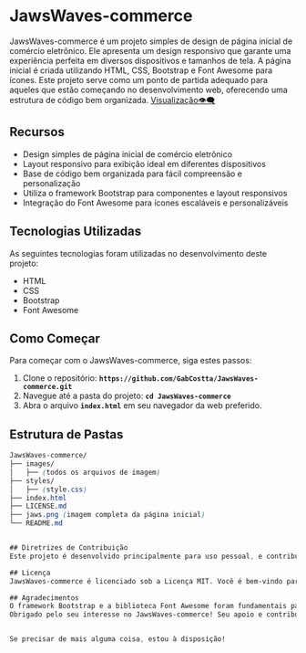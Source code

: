 # JawsWaves-commerce
JawsWaves-commerce é um projeto simples de design de página inicial de comércio eletrônico. Ele apresenta um design responsivo que garante uma experiência perfeita em diversos dispositivos e tamanhos de tela. A página inicial é criada utilizando HTML, CSS, Bootstrap e Font Awesome para ícones. Este projeto serve como um ponto de partida adequado para aqueles que estão começando no desenvolvimento web, oferecendo uma estrutura de código bem organizada. [Visualização👁️‍🗨️](https://jaws-waves-commerce.vercel.app/)

## Recursos
- Design simples de página inicial de comércio eletrônico
- Layout responsivo para exibição ideal em diferentes dispositivos
- Base de código bem organizada para fácil compreensão e personalização
- Utiliza o framework Bootstrap para componentes e layout responsivos
- Integração do Font Awesome para ícones escaláveis e personalizáveis

## Tecnologias Utilizadas
As seguintes tecnologias foram utilizadas no desenvolvimento deste projeto:
- HTML
- CSS
- Bootstrap
- Font Awesome

## Como Começar
Para começar com o JawsWaves-commerce, siga estes passos:

1. Clone o repositório: **`https://github.com/GabCostta/JawsWaves-commerce.git`**
2. Navegue até a pasta do projeto: **`cd JawsWaves-commerce`**
3. Abra o arquivo **`index.html`** em seu navegador da web preferido.

## Estrutura de Pastas
```css
JawsWaves-commerce/
├── images/
│   ├── (todos os arquivos de imagem)
├── styles/
│   ├── (style.css)
├── index.html
├── LICENSE.md
├── jaws.png (imagem completa da página inicial)
└── README.md


## Diretrizes de Contribuição
Este projeto é desenvolvido principalmente para uso pessoal, e contribuições não são esperadas. No entanto, se você tiver sugestões de melhoria, sinta-se à vontade para abrir uma issue ou enviar um pull request.

## Licença
JawsWaves-commerce é licenciado sob a Licença MIT. Você é bem-vindo para usar, modificar e distribuir o código de acordo com os termos da licença.

## Agradecimentos
O framework Bootstrap e a biblioteca Font Awesome foram fundamentais para melhorar a responsividade e o apelo visual da página inicial.
Obrigado pelo seu interesse no JawsWaves-commerce! Seu apoio e contribuições são muito apreciados.


Se precisar de mais alguma coisa, estou à disposição!
